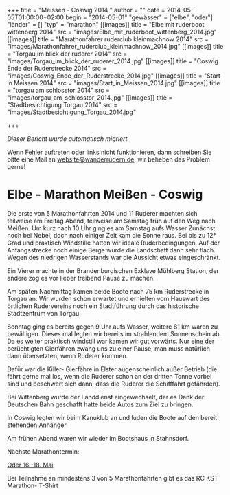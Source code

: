 +++
title = "Meissen - Coswig 2014 "
author = ""
date = 2014-05-05T01:00:00+02:00
begin = "2014-05-01"
"gewässer" = ["elbe", "oder"]
"länder" = []
"typ" = "marathon"
[[images]]
title = "Elbe mit ruderboot wittenberg 2014"
src = "images/Elbe_mit_ruderboot_wittenberg_2014.jpg"
[[images]]
title = "Marathonfahrer ruderclub kleinmachnow 2014"
src = "images/Marathonfahrer_ruderclub_kleinmachnow_2014.jpg"
[[images]]
title = "Torgau im blick der ruderer 2014"
src = "images/Torgau_im_blick_der_ruderer_2014.jpg"
[[images]]
title = "Coswig Ende der Ruderstrecke 2014"
src = "images/Coswig_Ende_der_Ruderstrecke_2014.jpg"
[[images]]
title = "Start in Meissen 2014"
src = "images/Start_in_Meissen_2014.jpg"
[[images]]
title = "torgau am schlosstor 2014"
src = "images/torgau_am_schlosstor_2014.jpg"
[[images]]
title = "Stadtbesichtigung Torgau 2014"
src = "images/Stadtbesichtigung_Torgau_2014.jpg"

+++


*Dieser Bericht wurde automatisch migriert*

Wenn Fehler auftreten oder links nicht funktionieren, dann schreiben Sie bitte eine Mail an website@wanderrudern.de, wir beheben das Problem gerne!



# Elbe - Marathon Meißen - Coswig


Die erste von 5 Marathonfahrten 2014 und 11 Ruderer machten sich teilweise am Freitag Abend, teilweise am Samstag früh auf den Weg nach Meißen. Um kurz nach 10 Uhr ging es am Samstag aufs Wasser Zunächst noch bei Nebel, doch nach einiger Zeit kam die Sonne raus. Bei bis zu 12° Grad und praktisch Windstille hatten wir ideale Ruderbedingungen. Auf der Anfangsstrecke noch einige Berge wurde die Landschaft dann sehr flach. Wegen des niedrigen Wasserstands war die Aussicht etwas eingeschränkt.

Ein Vierer machte in der Brandenburgischen Exklave Mühlberg Station, der andere zog es vor lieber treibend Pause zu machen.

Am späten Nachmittag kamen beide Boote nach 75 km Ruderstrecke in Torgau an. Wir wurden schon erwartet und erhielten vom Hauswart des örtlichen Rudervereins noch ein Stadtführung durch das historische Stadtzentrum von Torgau.

Sonntag ging es bereits gegen 9 Uhr aufs Wasser, weitere 81 km waren zu bewältigen. Dieses mal legten wir bereits im strahlendem Sonnenschein ab. Da es weiter praktisch windstill war kamen wir gut vorwärts. Nur eine der berüchtigten Gierfähren zwang uns zu einer Pause, man muss natürlich dann übersetzten, wenn Ruderer kommen.

Dafür war die Killer- Gierfähre in Elster augenscheinlich außer Betrieb (die fährt gerne mal los, wenn die Ruderer schon an der dritten Tonne vorbei sind und beschwert sich dann, dass die Ruderer die Schifffahrt gefährden).

Bei Wittenberg wurde der Landdienst eingewechselt, der es Dank der Deutschen Bahn geschafft hatte beide Autos zum Ziel zu bringen.

In Coswig legten wir beim Kanuklub an und luden die Boote auf den bereit stehenden Anhänger.

Am frühen Abend waren wir wieder im Bootshaus in Stahnsdorf.

Nächste Marathontermin:

[Oder 16.-18. Mai](/berichte/2014/oder-_marathon_2014)

Bei Teilnahme an mindestens 3 von 5 Marathonfahrten gibt es das RC KST Marathon- T-Shirt